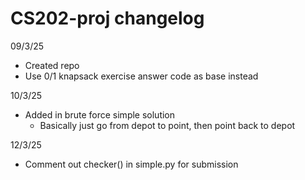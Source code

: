 # CS202-proj changelog

09/3/25
- Created repo
- Use 0/1 knapsack exercise answer code as base instead

10/3/25
- Added in brute force simple solution
    - Basically just go from depot to point, then point back to depot

12/3/25
- Comment out checker() in simple.py for submission